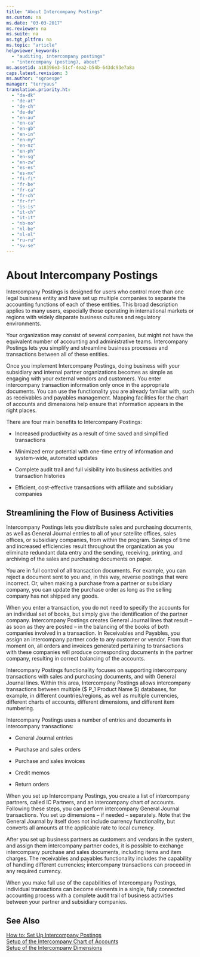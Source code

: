 ```yaml
---
title: "About Intercompany Postings"
ms.custom: na
ms.date: "03-03-2017"
ms.reviewer: na
ms.suite: na
ms.tgt_pltfrm: na
ms.topic: "article"
helpviewer_keywords: 
  - "auditing, intercompany postings"
  - "intercompany (posting), about"
ms.assetid: a18396e3-51cf-4ea2-b54b-643dc93e7a8a
caps.latest.revision: 3
ms.author: "sgroespe"
manager: "terryaus"
translation.priority.ht: 
  - "da-dk"
  - "de-at"
  - "de-ch"
  - "de-de"
  - "en-au"
  - "en-ca"
  - "en-gb"
  - "en-in"
  - "en-my"
  - "en-nz"
  - "en-ph"
  - "en-sg"
  - "en-zw"
  - "es-es"
  - "es-mx"
  - "fi-fi"
  - "fr-be"
  - "fr-ca"
  - "fr-ch"
  - "fr-fr"
  - "is-is"
  - "it-ch"
  - "it-it"
  - "nb-no"
  - "nl-be"
  - "nl-nl"
  - "ru-ru"
  - "sv-se"
---
```

# About Intercompany Postings
Intercompany Postings is designed for users who control more than one legal business entity and have set up multiple companies to separate the accounting functions of each of these entities. This broad description applies to many users, especially those operating in international markets or regions with widely disparate business cultures and regulatory environments.  
  
 Your organization may consist of several companies, but might not have the equivalent number of accounting and administrative teams. Intercompany Postings lets you simplify and streamline business processes and transactions between all of these entities.  
  
 Once you implement Intercompany Postings, doing business with your subsidiary and internal partner organizations becomes as simple as engaging with your external vendors and customers. You enter intercompany transaction information only once in the appropriate documents. You can use the functionality you are already familiar with, such as receivables and payables management. Mapping facilities for the chart of accounts and dimensions help ensure that information appears in the right places.  
  
 There are four main benefits to Intercompany Postings:  
  
-   Increased productivity as a result of time saved and simplified transactions  
  
-   Minimized error potential with one\-time entry of information and system\-wide, automated updates  
  
-   Complete audit trail and full visibility into business activities and transaction histories  
  
-   Efficient, cost\-effective transactions with affiliate and subsidiary companies  
  
## Streamlining the Flow of Business Activities  
 Intercompany Postings lets you distribute sales and purchasing documents, as well as General Journal entries to all of your satellite offices, sales offices, or subsidiary companies, from within the program. Savings of time and increased efficiencies result throughout the organization as you eliminate redundant data entry and the sending, receiving, printing, and archiving of the sales and purchasing documents on paper.  
  
 You are in full control of all transaction documents. For example, you can reject a document sent to you and, in this way, reverse postings that were incorrect. Or, when making a purchase from a partner or subsidiary company, you can update the purchase order as long as the selling company has not shipped any goods.  
  
 When you enter a transaction, you do not need to specify the accounts for an individual set of books, but simply give the identification of the partner company. Intercompany Postings creates General Journal lines that result – as soon as they are posted – in the balancing of the books of both companies involved in a transaction. In Receivables and Payables, you assign an intercompany partner code to any customer or vendor. From that moment on, all orders and invoices generated pertaining to transactions with these companies will produce corresponding documents in the partner company, resulting in correct balancing of the accounts.  
  
 Intercompany Postings functionality focuses on supporting intercompany transactions with sales and purchasing documents, and with General Journal lines. Within this area, Intercompany Postings allows intercompany transactions between multiple \($ P\_1 Product Name $\) databases, for example, in different countries\/regions, as well as multiple currencies, different charts of accounts, different dimensions, and different item numbering.  
  
 Intercompany Postings uses a number of entries and documents in intercompany transactions:  
  
-   General Journal entries  
  
-   Purchase and sales orders  
  
-   Purchase and sales invoices  
  
-   Credit memos  
  
-   Return orders  
  
 When you set up Intercompany Postings, you create a list of intercompany partners, called IC Partners, and an intercompany chart of accounts. Following these steps, you can perform intercompany General Journal transactions. You set up dimensions – if needed – separately. Note that the General Journal by itself does not include currency functionality, but converts all amounts at the applicable rate to local currency.  
  
 After you set up business partners as customers and vendors in the system, and assign them intercompany partner codes, it is possible to exchange intercompany purchase and sales documents, including items and item charges. The receivables and payables functionality includes the capability of handling different currencies; intercompany transactions can proceed in any required currency.  
  
 When you make full use of the capabilities of Intercompany Postings, individual transactions can become elements in a single, fully connected accounting process with a complete audit trail of business activities between your partner and subsidiary companies.  
  
## See Also  
 [How to: Set Up Intercompany Postings](../Finance/how-to-set-up-intercompany-postings.md)   
 [Setup of the Intercompany Chart of Accounts](../Finance/setup-of-the-intercompany-chart-of-accounts.md)   
 [Setup of the Intercompany Dimensions](../Finance/setup-of-the-intercompany-dimensions.md)